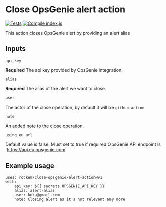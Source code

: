 # Close OpsGenie alert action
[![Tests](https://github.com/rockem/close-opsgenie-alert-action/actions/workflows/test.yml/badge.svg)](https://github.com/rockem/close-opsgenie-alert-action/actions/workflows/test.yml)
[![Compile index.js](https://github.com/rockem/close-opsgenie-alert-action/actions/workflows/compile.yml/badge.svg)](https://github.com/rockem/close-opsgenie-alert-action/actions/workflows/compile.yml)

This action closes OpsGenie alert by providing an alert alias

## Inputs

`api_key`

**Required** The api key provided by OpsGenie integration.

`alias`

**Required** The alias of the alert we want to close.

`user`

The actor of the close operation, by default it will be `github-action`

`note`

An added note to the close operation.

`using_eu_url`

Default value is false. Must set to true if required OpsGenie API endpoint is 'https://api.eu.opsgenie.com'.


## Example usage
```
uses: rockem/close-opsgenie-alert-action@v1
with:
    api_key: ${{ secrets.OPSGENIE_API_KEY }}
    alias: alert-alias
    user: kuku@gmail.com
    note: Closing alert as it's not relevant any more
``` 
